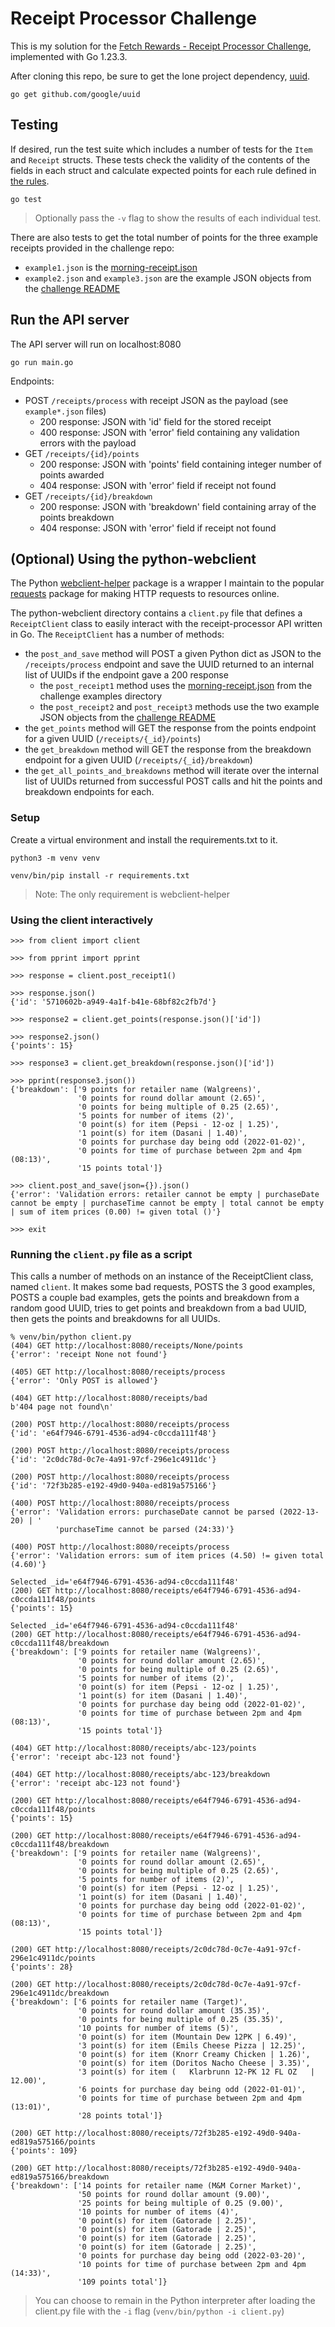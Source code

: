 Receipt Processor Challenge
===========================

This is my solution for the [Fetch Rewards - Receipt Processor
Challenge](https://github.com/fetch-rewards/receipt-processor-challenge),
implemented with Go 1.23.3.

After cloning this repo, be sure to get the lone project dependency,
[uuid](https://github.com/google/uuid).

```
go get github.com/google/uuid
```

## Testing

If desired, run the test suite which includes a number of tests for the `Item`
and `Receipt` structs. These tests check the validity of the contents of the
fields in each struct and calculate expected points for each rule defined in
[the
rules](https://github.com/fetch-rewards/receipt-processor-challenge?tab=readme-ov-file#rules).

```
go test
```

> Optionally pass the `-v` flag to show the results of each individual test.

There are also tests to get the total number of points for the three example
receipts provided in the challenge repo:

- `example1.json` is the
  [morning-receipt.json](https://github.com/fetch-rewards/receipt-processor-challenge/blob/main/examples/morning-receipt.json)
- `example2.json` and `example3.json` are the example JSON objects from the
  [challenge
  README](https://github.com/fetch-rewards/receipt-processor-challenge/blob/main/README.md#examples)

## Run the API server

The API server will run on localhost:8080

```
go run main.go
```

Endpoints:

- POST `/receipts/process` with receipt JSON as the payload (see `example*.json`
  files)
    - 200 response: JSON with 'id' field for the stored receipt
    - 400 response: JSON with 'error' field containing any validation errors
      with the payload
- GET `/receipts/{id}/points`
    - 200 response: JSON with 'points' field containing integer number of points
      awarded
    - 404 response: JSON with 'error' field if receipt not found
- GET `/receipts/{id}/breakdown`
    - 200 response: JSON with 'breakdown' field containing array of the points
      breakdown
    - 404 response: JSON with 'error' field if receipt not found

## (Optional) Using the python-webclient

The Python [webclient-helper](https://pypi.org/project/webclient-helper) package
is a wrapper I maintain to the popular
[requests](https://pypi.org/project/requests) package for making HTTP requests
to resources online.

The python-webclient directory contains a `client.py` file that defines a
`ReceiptClient` class to easily interact with the receipt-processor API written
in Go. The `ReceiptClient` has a number of methods:

- the `post_and_save` method will POST a given Python dict as JSON to the
  `/receipts/process` endpoint and save the UUID returned to an internal list of
  UUIDs if the endpoint gave a 200 response
    - the `post_receipt1` method uses the
      [morning-receipt.json](https://github.com/fetch-rewards/receipt-processor-challenge/blob/main/examples/morning-receipt.json)
      from the challenge examples directory
    - the `post_receipt2` and `post_receipt3` methods use the two example JSON
      objects from the [challenge
      README](https://github.com/fetch-rewards/receipt-processor-challenge/blob/main/README.md#examples)
- the `get_points` method will GET the response from the points endpoint for a
  given UUID (`/receipts/{_id}/points`)
- the `get_breakdown` method will GET the response from the breakdown endpoint
  for a given UUID (`/receipts/{_id}/breakdown`)
- the `get_all_points_and_breakdowns` method will iterate over the internal list
  of UUIDs returned from successful POST calls and hit the points and breakdown
  endpoints for each.

### Setup

Create a virtual environment and install the requirements.txt to it.

```
python3 -m venv venv

venv/bin/pip install -r requirements.txt
```

> Note: The only requirement is webclient-helper

### Using the client interactively

```
>>> from client import client

>>> from pprint import pprint

>>> response = client.post_receipt1()

>>> response.json()
{'id': '5710602b-a949-4a1f-b41e-68bf82c2fb7d'}

>>> response2 = client.get_points(response.json()['id'])

>>> response2.json()
{'points': 15}

>>> response3 = client.get_breakdown(response.json()['id'])

>>> pprint(response3.json())
{'breakdown': ['9 points for retailer name (Walgreens)',
               '0 points for round dollar amount (2.65)',
               '0 points for being multiple of 0.25 (2.65)',
               '5 points for number of items (2)',
               '0 point(s) for item (Pepsi - 12-oz | 1.25)',
               '1 point(s) for item (Dasani | 1.40)',
               '0 points for purchase day being odd (2022-01-02)',
               '0 points for time of purchase between 2pm and 4pm (08:13)',
               '15 points total']}

>>> client.post_and_save(json={}).json()
{'error': 'Validation errors: retailer cannot be empty | purchaseDate cannot be empty | purchaseTime cannot be empty | total cannot be empty | sum of item prices (0.00) != given total ()'}

>>> exit
```

### Running the `client.py` file as a script

This calls a number of methods on an instance of the ReceiptClient class, named
`client`. It makes some bad requests, POSTS the 3 good examples, POSTS a couple
bad examples, gets the points and breakdown from a random good UUID, tries to
get points and breakdown from a bad UUID, then gets the points and breakdowns
for all UUIDs.

```
% venv/bin/python client.py
(404) GET http://localhost:8080/receipts/None/points
{'error': 'receipt None not found'}

(405) GET http://localhost:8080/receipts/process
{'error': 'Only POST is allowed'}

(404) GET http://localhost:8080/receipts/bad
b'404 page not found\n'

(200) POST http://localhost:8080/receipts/process
{'id': 'e64f7946-6791-4536-ad94-c0ccda111f48'}

(200) POST http://localhost:8080/receipts/process
{'id': '2c0dc78d-0c7e-4a91-97cf-296e1c4911dc'}

(200) POST http://localhost:8080/receipts/process
{'id': '72f3b285-e192-49d0-940a-ed819a575166'}

(400) POST http://localhost:8080/receipts/process
{'error': 'Validation errors: purchaseDate cannot be parsed (2022-13-20) | '
          'purchaseTime cannot be parsed (24:33)'}

(400) POST http://localhost:8080/receipts/process
{'error': 'Validation errors: sum of item prices (4.50) != given total (4.60)'}

Selected _id='e64f7946-6791-4536-ad94-c0ccda111f48'
(200) GET http://localhost:8080/receipts/e64f7946-6791-4536-ad94-c0ccda111f48/points
{'points': 15}

Selected _id='e64f7946-6791-4536-ad94-c0ccda111f48'
(200) GET http://localhost:8080/receipts/e64f7946-6791-4536-ad94-c0ccda111f48/breakdown
{'breakdown': ['9 points for retailer name (Walgreens)',
               '0 points for round dollar amount (2.65)',
               '0 points for being multiple of 0.25 (2.65)',
               '5 points for number of items (2)',
               '0 point(s) for item (Pepsi - 12-oz | 1.25)',
               '1 point(s) for item (Dasani | 1.40)',
               '0 points for purchase day being odd (2022-01-02)',
               '0 points for time of purchase between 2pm and 4pm (08:13)',
               '15 points total']}

(404) GET http://localhost:8080/receipts/abc-123/points
{'error': 'receipt abc-123 not found'}

(404) GET http://localhost:8080/receipts/abc-123/breakdown
{'error': 'receipt abc-123 not found'}

(200) GET http://localhost:8080/receipts/e64f7946-6791-4536-ad94-c0ccda111f48/points
{'points': 15}

(200) GET http://localhost:8080/receipts/e64f7946-6791-4536-ad94-c0ccda111f48/breakdown
{'breakdown': ['9 points for retailer name (Walgreens)',
               '0 points for round dollar amount (2.65)',
               '0 points for being multiple of 0.25 (2.65)',
               '5 points for number of items (2)',
               '0 point(s) for item (Pepsi - 12-oz | 1.25)',
               '1 point(s) for item (Dasani | 1.40)',
               '0 points for purchase day being odd (2022-01-02)',
               '0 points for time of purchase between 2pm and 4pm (08:13)',
               '15 points total']}

(200) GET http://localhost:8080/receipts/2c0dc78d-0c7e-4a91-97cf-296e1c4911dc/points
{'points': 28}

(200) GET http://localhost:8080/receipts/2c0dc78d-0c7e-4a91-97cf-296e1c4911dc/breakdown
{'breakdown': ['6 points for retailer name (Target)',
               '0 points for round dollar amount (35.35)',
               '0 points for being multiple of 0.25 (35.35)',
               '10 points for number of items (5)',
               '0 point(s) for item (Mountain Dew 12PK | 6.49)',
               '3 point(s) for item (Emils Cheese Pizza | 12.25)',
               '0 point(s) for item (Knorr Creamy Chicken | 1.26)',
               '0 point(s) for item (Doritos Nacho Cheese | 3.35)',
               '3 point(s) for item (   Klarbrunn 12-PK 12 FL OZ   | 12.00)',
               '6 points for purchase day being odd (2022-01-01)',
               '0 points for time of purchase between 2pm and 4pm (13:01)',
               '28 points total']}

(200) GET http://localhost:8080/receipts/72f3b285-e192-49d0-940a-ed819a575166/points
{'points': 109}

(200) GET http://localhost:8080/receipts/72f3b285-e192-49d0-940a-ed819a575166/breakdown
{'breakdown': ['14 points for retailer name (M&M Corner Market)',
               '50 points for round dollar amount (9.00)',
               '25 points for being multiple of 0.25 (9.00)',
               '10 points for number of items (4)',
               '0 point(s) for item (Gatorade | 2.25)',
               '0 point(s) for item (Gatorade | 2.25)',
               '0 point(s) for item (Gatorade | 2.25)',
               '0 point(s) for item (Gatorade | 2.25)',
               '0 points for purchase day being odd (2022-03-20)',
               '10 points for time of purchase between 2pm and 4pm (14:33)',
               '109 points total']}
```

> You can choose to remain in the Python interpreter after loading the client.py
> file with the `-i` flag (`venv/bin/python -i client.py`)
